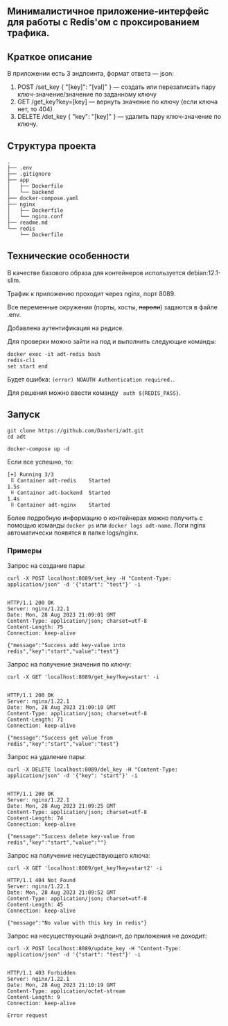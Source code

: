 ## Минималистичное приложение-интерфейс для работы с Redis'ом с проксированием трафика.

## Краткое описание
В приложении есть 3 эндпоинта, формат ответа — json:
1. POST /set_key { "[key]": "[val]" } — создать или перезаписать пару ключ-значение/значение по заданному ключу
2. GET /get_key?key=[key] — вернуть значение по ключу (если ключа нет, то 404)
3. DELETE /det_key { "key": "[key]" } — удалить пару ключ-значение по ключу.

## Структура проекта

```
.
├── .env
├── .gitignore
├── app
│   ├── Dockerfile
│   └── backend
├── docker-compose.yaml
├── nginx
│   ├── Dockerfile
│   └── nginx.conf
├── readme.md
└── redis
    └── Dockerfile
```

## Технические особенности

В качестве базового образа для контейнеров используется debian:12.1-slim.

Трафик к приложению проходит через nginx, порт 8089.

Все переменные окружения (порты, хосты, ~~пароли~~) задаются в файле .env.

Добавлена аутентификация на редисе.

Для проверки можно зайти на под и выполнить следующие команды:
```
docker exec -it adt-redis bash
redis-cli
set start end
```
Будет ошибка: ```(error) NOAUTH Authentication required.```.

Для решения можно ввести команду ``` auth ${REDIS_PASS}```.

## Запуск

```
git clone https://github.com/Dashori/adt.git
cd adt

docker-compose up -d
```

Если все успешно, то:
```
[+] Running 3/3
 ⠿ Container adt-redis    Started                                                                                                                                   1.5s
 ⠿ Container adt-backend  Started                                                                                                                                   1.4s
 ⠿ Container adt-nginx    Started    
```
Более подробную информацию о контейнерах можно получить с помощью команды ```docker ps``` или ```docker logs adt-name```. Логи nginx автоматически появятся в папке logs/nginx.

### Примеры

Запрос на создание пары:
```
curl -X POST localhost:8089/set_key -H "Content-Type: application/json" -d '{"start": "test"}' -i


HTTP/1.1 200 OK
Server: nginx/1.22.1
Date: Mon, 28 Aug 2023 21:09:01 GMT
Content-Type: application/json; charset=utf-8
Content-Length: 75
Connection: keep-alive

{"message":"Success add key-value into redis","key":"start","value":"test"}
```

Запрос на получение значения по ключу:

```
curl -X GET 'localhost:8089/get_key?key=start' -i


HTTP/1.1 200 OK
Server: nginx/1.22.1
Date: Mon, 28 Aug 2023 21:09:10 GMT
Content-Type: application/json; charset=utf-8
Content-Length: 71
Connection: keep-alive

{"message":"Success get value from redis","key":"start","value":"test"}
```

Запрос на удаление пары:
```
curl -X DELETE localhost:8089/del_key -H "Content-Type: application/json" -d '{"key": "start"}' -i


HTTP/1.1 200 OK
Server: nginx/1.22.1
Date: Mon, 28 Aug 2023 21:09:25 GMT
Content-Type: application/json; charset=utf-8
Content-Length: 74
Connection: keep-alive

{"message":"Success delete key-value from redis","key":"start","value":""}   
```

Запрос на получение несуществующего ключа:
```
curl -X GET 'localhost:8089/get_key?key=start2' -i

HTTP/1.1 404 Not Found
Server: nginx/1.22.1
Date: Mon, 28 Aug 2023 21:09:52 GMT
Content-Type: application/json; charset=utf-8
Content-Length: 45
Connection: keep-alive

{"message":"No value with this key in redis"}
```

Запрос на несуществующий эндпоинт, до приложения не доходит:
```
curl -X POST localhost:8089/update_key -H "Content-Type: application/json" -d '{"start": "test"}' -i


HTTP/1.1 403 Forbidden
Server: nginx/1.22.1
Date: Mon, 28 Aug 2023 21:10:19 GMT
Content-Type: application/octet-stream
Content-Length: 9
Connection: keep-alive

Error request
```
